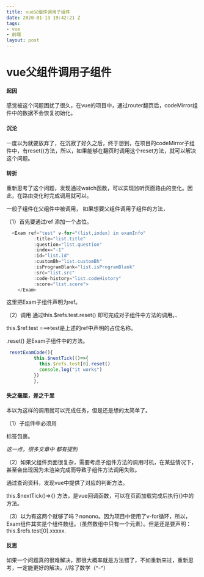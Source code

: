```yaml
---
title: vue父组件调用子组件
date: 2020-01-13 19:42:21 Z
tags:
- vue
- 前端
layout: post
---
```


# vue父组件调用子组件

#### 起因

感觉被这个问题困扰了很久，在vue的项目中，通过router翻页后，codeMirror组件中的数据不会恢复初始化。

#### 沉沦

一度以为就要放弃了，在沉寂了好久之后，终于想到，在项目的codeMirror子组件中，有reset()方法，所以，如果能够在翻页时调用这个reset方法，就可以解决这个问题。

#### 转折

重新思考了这个问题，发现通过watch函数，可以实现监听页面路由的变化。因此，在路由变化时完成调用就可以。

一般子组件在父组件中被调用， 如果想要父组件调用子组件的方法，

（1）首先要通过ref 添加一个占位。

```javascript
  <Exam ref="test" v-for="(list,index) in examInfo"
          :title="list.title"
          :question="list.question"
          :index="-1"
          :id="list.id"
          :customBh="list.customBh"
          :isProgramBlank="list.isProgramBlank"
          :src="list.src"
          :code-history="list.codeHistory"
          :score="list.score">
    </Exam>
```



这里把Exam子组件声明为ref。

（2）调用 通过this.$refs.test.reset() 即可完成对子组件中方法的调用。、

this.$ref.test   ===>test是上述的ref中声明的占位名称。

.reset() 是Exam子组件中的方法。

```javascript
 resetExamCode(){
          this.$nextTick(()=>{
            this.$refs.test[0].reset()
            console.log("it works")
          })
          },
```

#### 失之毫厘，差之千里

本以为这样的调用就可以完成任务，但是还是想的太简单了。

（1）子组件中必须用<div></div>标签包裹。

*这一点，很多文章中 都有提到*

（2）如果父组件页面很复杂，需要考虑子组件方法的调用时机，在某些情况下，甚至会出现因为未渲染完成而导致子组件方法调用失败。

通过查询资料，发现vue中提供了对应的判断方法。

this.$nextTick()=>{} 方法，是vue回调函数，可以在页面加载完成后执行{}中的方法。

（3）以为有这两个就够了吗？nonono。因为项目中使用了v-for循环，所以，Exam组件其实是个组件数组。（虽然数组中只有一个元素）。但是还是要声明：this.$refs.test[0].xxxxx.





#### 反思

如果一个问题真的很难解决，那很大概率就是方法错了，不如重新来过，重新思考，一定能更好的解决。//除了数学（^-^）